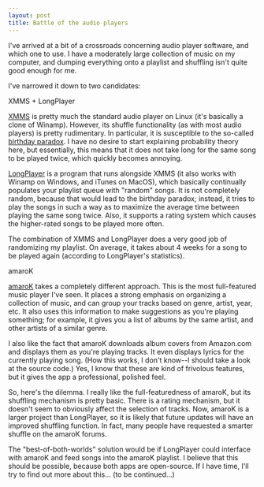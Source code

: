 ```yaml
---
layout: post
title: Battle of the audio players
---
```


I've arrived at a bit of a crossroads concerning audio player software, and which one to use. I have a moderately large collection of music on my computer, and dumping everything onto a playlist and shuffling isn't quite good enough for me.  
  
I've narrowed it down to two candidates:  
  
XMMS + LongPlayer  
  
[XMMS](http://xmms.org/) is pretty much the standard audio player on Linux (it's basically a clone of Winamp). However, its shuffle functionality (as with most audio players) is pretty rudimentary. In particular, it is susceptible to the so-called [birthday paradox](http://en.wikipedia.org/wiki/Birthday_paradox). I have no desire to start explaining probability theory here, but essentially, this means that it does not take long for the same song to be played twice, which quickly becomes annoying.  
  
[LongPlayer](http://lplayer.sourceforge.net/) is a program that runs alongside XMMS (it also works with Winamp on Windows, and iTunes on MacOS), which basically continually populates your playlist queue with "random" songs. It is not completely random, because that would lead to the birthday paradox; instead, it tries to play the songs in such a way as to maximize the average time between playing the same song twice. Also, it supports a rating system which causes the higher-rated songs to be played more often.  
  
The combination of XMMS and LongPlayer does a very good job of randomizing my playlist. On average, it takes about 4 weeks for a song to be played again (according to LongPlayer's statistics).  
  
amaroK  
  
[amaroK](http://amarok.kde.org/) takes a completely different approach. This is the most full-featured music player I've seen. It places a strong emphasis on organizing a collection of music, and can group your tracks based on genre, artist, year, etc. It also uses this information to make suggestions as you're playing something; for example, it gives you a list of albums by the same artist, and other artists of a similar genre.  
  
I also like the fact that amaroK downloads album covers from Amazon.com and displays them as you're playing tracks. It even displays lyrics for the currently playing song. (How this works, I don't know--I should take a look at the source code.) Yes, I know that these are kind of frivolous features, but it gives the app a professional, polished feel.  
  
So, here's the dilemma. I really like the full-featuredness of amaroK, but its shuffling mechanism is pretty basic. There is a rating mechanism, but it doesn't seem to obviously affect the selection of tracks. Now, amaroK is a larger project than LongPlayer, so it is likely that future updates will have an improved shuffling function. In fact, many people have requested a smarter shuffle on the amaroK forums.  
  
The "best-of-both-worlds" solution would be if LongPlayer could interface with amaroK and feed songs into the amaroK playlist. I believe that this should be possible, because both apps are open-source. If I have time, I'll try to find out more about this... (to be continued...)
